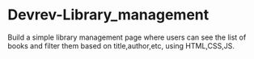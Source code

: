 # Devrev-Library_management
Build a simple library management page where users can see the list of books and filter them based on title,author,etc, using HTML,CSS,JS.
